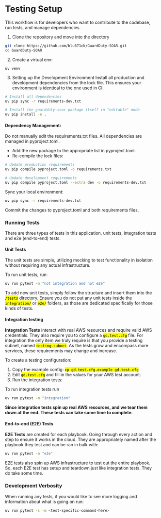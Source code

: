 # Testing Setup

This workflow is for developers who want to contribute to the codebase, run tests, and manage dependencies.

1. Clone the repository and move into the directory

```bash
git clone https://github.com/blu371ck/GuardDuty-SOAR.git
cd GuardDuty-SOAR
```

2. Create a virtual env:

```
uv venv
```

3. Setting up the Development Environment Install all production and development dependencies from the lock file. This ensures your environment is identical to the one used in CI.

```bash
# Install all dependencies
uv pip sync -r requirements-dev.txt

# Install the guardduty-soar package itself in "editable" mode
uv pip install -e .
```

#### Dependency Management:

Do not manually edit the requirements.txt files. All dependencies are managed in pyproject.toml.

* Add the new package to the appropriate list in pyproject.toml.
* Re-compile the lock files:

```bash
# Update production requirements
uv pip compile pyproject.toml -o requirements.txt

# Update development requirements
uv pip compile pyproject.toml --extra dev -o requirements-dev.txt
```

Sync your local environment:

```bash
uv pip sync -r requirements-dev.txt
```

Commit the changes to pyproject.toml and both requirements files.

### Running Tests&#x20;

There are three types of tests in this application, unit tests, integration tests and e2e (end-to-end) tests.

#### Unit Tests

The unit tests are simple, utilizing mocking to test functionality in isolation without requiring any actual infrastructure.

To run unit tests, run:

```bash
uv run pytest -m "not integration and not e2e"
```

To add new unit tests, simply follow the structure and insert them into the <mark style="color:$primary;">`/tests`</mark> directory. Ensure you do not put any unit tests inside the <mark style="color:$primary;">`integration/`</mark> or <mark style="color:$primary;">`e2e/`</mark> folders, as those are dedicated specifically for those kinds of tests.

#### Integration testing

**Integration Tests** interact with real AWS resources and require valid AWS credentials. They also require you to configure a <mark style="color:$primary;">`gd.test.cfg`</mark> file. For integration the only item we truly require is that you provide a testing subnet, named <mark style="color:$primary;">`testing-subnet`</mark>. As the tests grow and encompass more services, these requirements may change and increase.

To create a testing configuration:

1. Copy the example config: <mark style="color:$primary;">`cp gd.test.cfg.example gd.test.cfg`</mark>
2. Edit <mark style="color:$primary;">`gd.test.cfg`</mark> and fill in the values for your AWS test account.
3. Run the integration tests:

To run integration tests run

```bash
uv run pytest -m "integration"
```

**Since integration tests spin up real AWS resources, and we tear them down at the end. These tests can take some time to complete.**

#### **End-to-end (E2E) Tests**

**E2E Tests** are created for each playbook. Going through every action and step to ensure it works in the cloud. They are appropriately named after the playbook they test and can be ran in bulk with:

```bash
uv run pytest -m "e2e"
```

E2E tests also spin up AWS infrastructure to test out the entire playbook. So, each E2E test has setup and teardown just like integration tests. They do take some time.

### Development Verbosity

When running any tests, if you would like to see more logging and information about what is going on run:

```bash
uv run pytest -s -m <test-specific-command-here>
```
